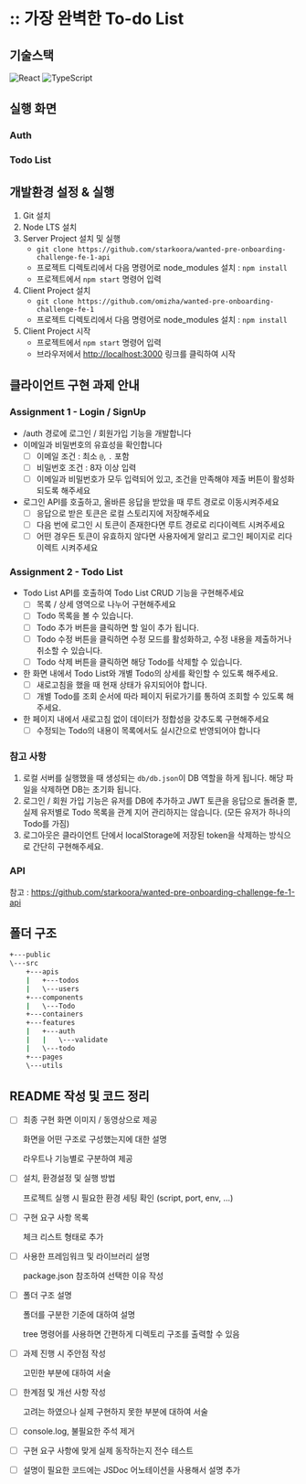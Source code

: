# :: 가장 완벽한 To-do List

## 기술스택

 ![React](https://img.shields.io/badge/react-%2320232a.svg?style=for-the-badge&logo=react&logoColor=%2361DAFB)                    ![TypeScript](https://img.shields.io/badge/typescript-%23007ACC.svg?style=for-the-badge&logo=typescript&logoColor=white)                        

## 실행 화면

### Auth



### Todo List



## 개발환경 설정 & 실행


1. Git 설치
2. Node LTS 설치
3. Server Project 설치 및 실행
   * `git clone https://github.com/starkoora/wanted-pre-onboarding-challenge-fe-1-api`
   * 프로젝트 디렉토리에서 다음 명령어로 node_modules 설치 : `npm install`
   * 프로젝트에서 `npm start` 명령어 입력
4. Client Project 설치
   * `git clone https://github.com/omizha/wanted-pre-onboarding-challenge-fe-1`
   * 프로젝트 디렉토리에서 다음 명령어로 node_modules 설치 : `npm install`
5. Client Project 시작
   * 프로젝트에서 `npm start` 명령어 입력
   * 브라우저에서 <http://localhost:3000> 링크를 클릭하여 시작

## 클라이언트 구현 과제 안내

### Assignment 1 - Login / SignUp

* /auth 경로에 로그인 / 회원가입 기능을 개발합니다
* 이메일과 비밀번호의 유효성을 확인합니다
  - [ ] 이메일 조건 : 최소 `@`, `.` 포함
  - [ ] 비밀번호 조건 : 8자 이상 입력
  - [ ] 이메일과 비밀번호가 모두 입력되어 있고, 조건을 만족해야 제출 버튼이 활성화 되도록 해주세요
* 로그인 API를 호출하고, 올바른 응답을 받았을 때 루트 경로로 이동시켜주세요
  - [ ] 응답으로 받은 토큰은 로컬 스토리지에 저장해주세요
  - [ ] 다음 번에 로그인 시 토큰이 존재한다면 루트 경로로 리다이렉트 시켜주세요
  - [ ] 어떤 경우든 토큰이 유효하지 않다면 사용자에게 알리고 로그인 페이지로 리다이렉트 시켜주세요

### Assignment 2 - Todo List

* Todo List API를 호출하여 Todo List CRUD 기능을 구현해주세요
  - [ ] 목록 / 상세 영역으로 나누어 구현해주세요
  - [ ] Todo 목록을 볼 수 있습니다.
  - [ ] Todo 추가 버튼을 클릭하면 할 일이 추가 됩니다.
  - [ ] Todo 수정 버튼을 클릭하면 수정 모드를 활성화하고, 수정 내용을 제출하거나 취소할 수 있습니다.
  - [ ] Todo 삭제 버튼을 클릭하면 해당 Todo를 삭제할 수 있습니다.
* 한 화면 내에서 Todo List와 개별 Todo의 상세를 확인할 수 있도록 해주세요.
  - [ ] 새로고침을 했을 때 현재 상태가 유지되어야 합니다.
  - [ ] 개별 Todo를 조회 순서에 따라 페이지 뒤로가기를 통하여 조회할 수 있도록 해주세요.
* 한 페이지 내에서 새로고침 없이 데이터가 정합성을 갖추도록 구현해주세요
  - [ ] 수정되는 Todo의 내용이 목록에서도 실시간으로 반영되어야 합니다

### 참고 사항


1. 로컬 서버를 실행했을 때 생성되는 `db/db.json`이 DB 역할을 하게 됩니다. 해당 파일을 삭제하면 DB는 초기화 됩니다.
2. 로그인 / 회원 가입 기능은 유저를 DB에 추가하고 JWT 토큰을 응답으로 돌려줄 뿐, 실제 유저별로 Todo 목록을 관계 지어 관리하지는 않습니다. (모든 유저가 하나의 Todo를 가짐)
3. 로그아웃은 클라이언트 단에서 localStorage에 저장된 token을 삭제하는 방식으로 간단히 구현해주세요.

### API

참고 : https://github.com/starkoora/wanted-pre-onboarding-challenge-fe-1-api

## 폴더 구조

```bash
+---public
\---src
    +---apis
    |   +---todos
    |   \---users
    +---components
    |   \---Todo
    +---containers
    +---features
    |   +---auth
    |   |   \---validate
    |   \---todo
    +---pages
    \---utils
```

## README 작성 및 코드 정리

- [ ] 최종 구현 화면 이미지 / 동영상으로 제공

  화면을 어떤 구조로 구성했는지에 대한 설명

  라우트나 기능별로 구분하여 제공
- [ ] 설치, 환경설정 및 실행 방법

  프로젝트 실행 시 필요한 환경 세팅 확인 (script, port, env, …)
- [ ] 구현 요구 사항 목록

  체크 리스트 형태로 추가
- [ ] 사용한 프레임워크 및 라이브러리 설명

  package.json 참조하여 선택한 이유 작성
- [ ] 폴더 구조 설명

  폴더를 구분한 기준에 대하여 설명

  tree 명령어를 사용하면 간편하게 디렉토리 구조를 출력할 수 있음
- [ ] 과제 진행 시 주안점 작성

  고민한 부분에 대하여 서술
- [ ] 한계점 및 개선 사항 작성

  고려는 하였으나 실제 구현하지 못한 부분에 대하여 서술
- [ ] console.log, 불필요한 주석 제거
- [ ] 구현 요구 사항에 맞게 실제 동작하는지 전수 테스트
- [ ] 설명이 필요한 코드에는 JSDoc 어노테이션을 사용해서 설명 추가


